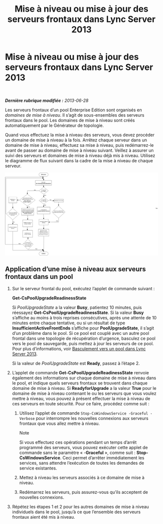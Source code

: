 ﻿---
title: Mise à niveau ou mise à jour des serveurs frontaux dans Lync Server 2013
TOCTitle: Mise à niveau ou mise à jour des serveurs frontaux dans Lync Server 2013
ms:assetid: 20fa39ae-ecfb-4c72-9cc4-8e183d3c752f
ms:mtpsurl: https://technet.microsoft.com/fr-fr/library/JJ204736(v=OCS.15)
ms:contentKeyID: 49296473
ms.date: 05/20/2016
mtps_version: v=OCS.15
ms.translationtype: HT
---

# Mise à niveau ou mise à jour des serveurs frontaux dans Lync Server 2013

 

_**Dernière rubrique modifiée :** 2013-06-28_

Les serveurs frontaux d’un pool Enterprise Edition sont organisés en *domaines de mise à niveau*. Il s’agit de sous-ensembles des serveurs frontaux dans le pool. Les domaines de mise à niveau sont créés automatiquement par le Générateur de topologie.

Quand vous effectuez la mise à niveau des serveurs, vous devez procéder un domaine de mise à niveau à la fois. Arrêtez chaque serveur dans un domaine de mise à niveau, effectuez sa mise à niveau, puis redémarrez-le avant de passer au domaine de mise à niveau suivant. Veillez à assurer un suivi des serveurs et domaines de mise à niveau déjà mis à niveau. Utilisez le diagramme de flux suivant dans la cadre de la mise à niveau de chaque serveur.

![Diagramme de mise à niveau de serveur](images/JJ204736.42ed59a4-1c26-49f7-ade4-a5a788457ab9(OCS.15).jpg "Diagramme de mise à niveau de serveur")

## Application d’une mise à niveau aux serveurs frontaux dans un pool

1.  Sur le serveur frontal du pool, exécutez l’applet de commande suivant :
    
    **Get-CsPoolUpgradeReadinessState**
    
    Si *PoolUpgradeState* a la valeur **Busy**, patientez 10 minutes, puis réessayez **Get-CsPoolUpgradeReadinessState**. Si la valeur **Busy** s’affiche au moins à trois reprises consécutives, après une attente de 10 minutes entre chaque tentative, ou si un résultat de type **InsufficientActiveFrontEnds** s’affiche pour **PoolUpgradeState**, il s’agit d’un problème dans le pool. Si ce pool est couplé avec un autre pool frontal dans une topologie de récupération d’urgence, basculez ce pool vers le pool de sauvegarde, puis mettez à jour les serveurs de ce pool. Pour plus d’informations, voir [Basculement vers un pool dans Lync Server 2013](lync-server-2013-failing-over-a-pool.md).
    
    Si la valeur de *PoolUpgradeState* est **Ready**, passez à l’étape 2.

2.  L’applet de commande **Get-CsPoolUpgradeReadinessState** renvoie également des informations sur chaque domaine de mise à niveau dans le pool, et indique quels serveurs frontaux se trouvent dans chaque domaine de mise à niveau. Si **ReadyforUpgrade** a la valeur **True** pour le domaine de mise à niveau contenant le ou les serveurs que vous voulez mettre à niveau, vous pouvez à présent effectuer la mise à niveau de ces serveurs en toute sécurité. Pour ce faire, procédez comme suit :
    
    1.  Utilisez l’applet de commande `Stop-CsWindowsService -Graceful -Verbose` pour interrompre les nouvelles connexions aux serveurs frontaux que vous allez mettre à niveau.
        
        > [!NOTE]  
        > Si vous effectuez ces opérations pendant un temps d’arrêt programmé des serveurs, vous pouvez exécuter cette applet de commande sans le paramètre « -<strong>Graceful</strong> », comme suit : <strong>Stop-CsWindowsService</strong>. Ceci permet d’arrêter immédiatement les services, sans attendre l’exécution de toutes les demandes de service existantes.    
    2.  Mettez à niveau les serveurs associés à ce domaine de mise à niveau.
    
    3.  Redémarrez les serveurs, puis assurez-vous qu’ils acceptent de nouvelles connexions.

3.  Répétez les étapes 1 et 2 pour les autres domaines de mise à niveau individuels dans le pool, jusqu’à ce que l’ensemble des serveurs frontaux aient été mis à niveau.

